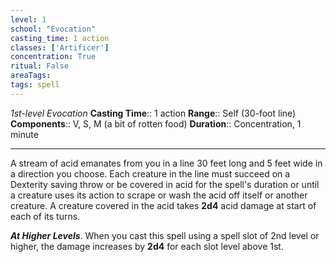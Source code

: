 ```yaml
---
level: 1
school: "Evocation"
casting_time: 1 action
classes: ['Artificer']
concentration: True
ritual: False
areaTags: 
tags: spell
---
```


_1st-level Evocation_
**Casting Time**:: 1 action
**Range**:: Self (30-foot line)
**Components**:: V, S, M (a bit of rotten food)
**Duration**:: Concentration, 1 minute

---

A stream of acid emanates from you in a line 30 feet long and 5 feet wide in a direction you choose. Each creature in the line must succeed on a Dexterity saving throw or be covered in acid for the spell's duration or until a creature uses its action to scrape or wash the acid off itself or another creature. A creature covered in the acid takes **2d4** acid damage at start of each of its turns.


**_At Higher Levels_**. When you cast this spell using a spell slot of 2nd level or higher, the damage increases by **2d4** for each slot level above 1st.


